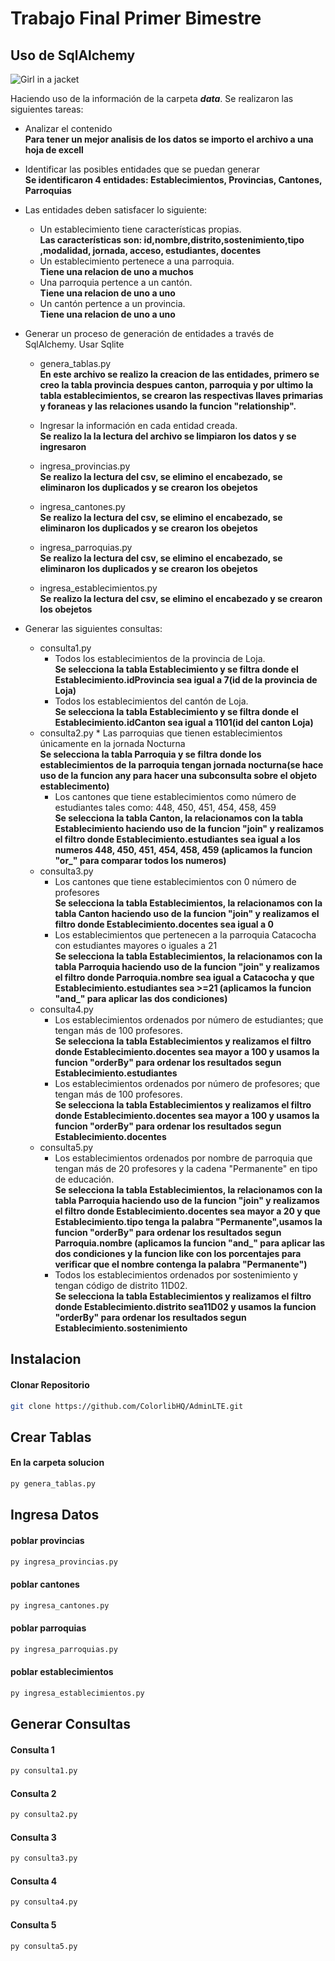 # Trabajo Final Primer Bimestre

## Uso de SqlAlchemy
<img src="https://miro.medium.com/max/590/1*gJO7yKfLFOK2zfHaFDMdgA.jpeg" alt="Girl in a jacket" >


Haciendo uso de la información de la carpeta ***data***. Se realizaron las siguientes tareas:

* Analizar el contenido
	<br>**Para tener un mejor analisis de los datos se importo el archivo a una hoja de excell**		
* Identificar las posibles entidades que se puedan generar
	<br>**Se identificaron 4 entidades: Establecimientos, Provincias, Cantones, Parroquias**
* Las entidades deben satisfacer lo siguiente:
	* Un establecimiento tiene características propias.
		<br>**Las características son: id,nombre,distrito,sostenimiento,tipo ,modalidad, jornada, acceso, estudiantes, docentes**
	* Un establecimiento pertenece a una parroquia.
		<br>**Tiene una relacion de uno a muchos**
	* Una parroquia pertence a un cantón.
		<br>**Tiene una relacion de uno a uno**
	* Un cantón pertence a un provincia.
		<br>**Tiene una relacion de uno a uno**

* Generar un proceso de generación de entidades a través de SqlAlchemy. Usar Sqlite
	* genera_tablas.py
		<br>**En este archivo se realizo la creacion de las entidades, primero se creo la tabla provincia despues canton, parroquia y por ultimo la tabla establecimientos, se crearon las respectivas llaves primarias y foraneas y las relaciones usando la funcion "relationship".**

	* Ingresar la información en cada entidad creada.
		<br>**Se realizo la la lectura del archivo se limpiaron los datos y se ingresaron**
	* ingresa_provincias.py
		<br>**Se realizo la lectura del csv, se elimino el encabezado, se eliminaron los duplicados y se crearon los obejetos**
	* ingresa_cantones.py
		<br>**Se realizo la lectura del csv, se elimino el encabezado, se eliminaron los duplicados y se crearon los obejetos**
	* ingresa_parroquias.py
		<br>**Se realizo la lectura del csv, se elimino el encabezado, se eliminaron los duplicados y se crearon los obejetos**
	* ingresa_establecimientos.py
		<br>**Se realizo la lectura del csv, se elimino el encabezado y se crearon los obejetos**
* Generar las siguientes consultas:
	* consulta1.py
		* Todos los establecimientos de la provincia de Loja.
			<br>**Se selecciona la tabla Establecimiento y se filtra donde el Establecimiento.idProvincia sea igual a 7(id de la provincia de Loja)**
		* Todos los establecimientos del cantón de Loja.
			<br>**Se selecciona la tabla Establecimiento y se filtra donde el Establecimiento.idCanton sea igual a 1101(id del canton Loja)**
	* consulta2.py
    		* Las parroquias que tienen establecimientos únicamente en la jornada Nocturna
    			<br>**Se selecciona la tabla Parroquia y se filtra donde los establecimientos de la parroquia tengan jornada nocturna(se hace uso de la funcion any para hacer 	una subconsulta sobre el objeto establecimento)**
		* Los cantones que tiene establecimientos como número de estudiantes tales como: 448, 450, 451, 454, 458, 459
			<br>**Se selecciona la tabla Canton, la relacionamos con la tabla Establecimiento haciendo uso de la funcion "join" y realizamos el filtro donde 					Establecimiento.estudiantes sea igual a los numeros 448, 450, 451, 454, 458, 459  (aplicamos la	funcion "or_" para comparar todos los numeros)**
	* consulta3.py
		* Los cantones que tiene establecimientos con 0 número de profesores
			<br>**Se selecciona la tabla Establecimientos, la relacionamos con la tabla Canton haciendo uso de la funcion "join" y realizamos el filtro donde 					Establecimiento.docentes sea igual a 0**
		* Los establecimientos que pertenecen a la parroquia Catacocha con estudiantes mayores o iguales a 21
			<br>**Se selecciona la tabla Establecimientos, la relacionamos con la tabla Parroquia haciendo uso de la funcion "join" y realizamos el filtro donde 					Parroquia.nombre sea igual a Catacocha y que Establecimiento.estudiantes sea >=21  (aplicamos la funcion "and_" para aplicar las dos condiciones)**
	* consulta4.py
		* Los establecimientos ordenados por número de estudiantes; que tengan más de 100 profesores. 
			<br>**Se selecciona la tabla Establecimientos y realizamos el filtro donde Establecimiento.docentes sea mayor a 100 y usamos la funcion "orderBy" para ordenar 	los resultados segun Establecimiento.estudiantes**
		* Los establecimientos ordenados por número de profesores; que tengan más de 100 profesores.
			<br>**Se selecciona la tabla Establecimientos y realizamos el filtro donde Establecimiento.docentes sea mayor a 100 y usamos la funcion "orderBy" para ordenar los resultados segun Establecimiento.docentes**
	* consulta5.py
		* Los establecimientos ordenados por nombre de parroquia que tengan más de 20 profesores y la cadena "Permanente" en tipo de educación.
			<br>**Se selecciona la tabla Establecimientos, la relacionamos con la tabla Parroquia haciendo uso de la funcion "join" y realizamos el filtro donde 					Establecimiento.docentes sea mayor a 20 y que Establecimiento.tipo tenga la palabra "Permanente",usamos la funcion "orderBy" para ordenar 			 		los resultados segun Parroquia.nombre (aplicamos la funcion "and_" para aplicar las dos condiciones y la funcion like con los porcentajes para verificar que el nombre contenga la palabra "Permanente")**
		* Todos los establecimientos ordenados por sostenimiento y tengan código de distrito 11D02.
			<br>**Se selecciona la tabla Establecimientos y realizamos el filtro donde Establecimiento.distrito sea11D02 y usamos la funcion "orderBy" para ordenar 			 	los resultados segun Establecimiento.sostenimiento**
			
## Instalacion 
#### Clonar Repositorio
```bash
git clone https://github.com/ColorlibHQ/AdminLTE.git
```
## Crear Tablas
#### En la carpeta solucion
```bash
py genera_tablas.py
```
## Ingresa Datos
#### poblar provincias
```bash
py ingresa_provincias.py
```
#### poblar cantones
```bash
py ingresa_cantones.py
```
#### poblar parroquias
```bash
py ingresa_parroquias.py
```
#### poblar establecimientos
```bash
py ingresa_establecimientos.py
```
## Generar Consultas
#### Consulta 1
```bash
py consulta1.py
```
#### Consulta 2
```bash
py consulta2.py
```
#### Consulta 3
```bash
py consulta3.py
```
#### Consulta 4
```bash
py consulta4.py
```
#### Consulta 5
```bash
py consulta5.py
```

		
